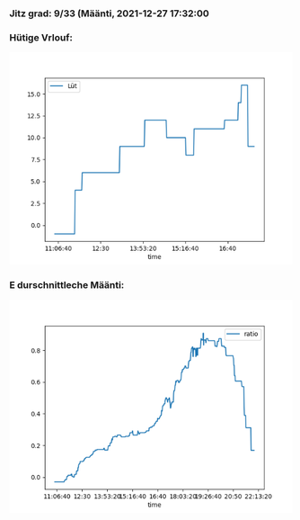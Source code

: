 ### Jitz grad: 9/33 (Määnti, 2021-12-27 17:32:00

### Hütige Vrlouf:
![Graph](Today.png)

### E durschnittleche Määnti:
![Graph](Määnti.png)